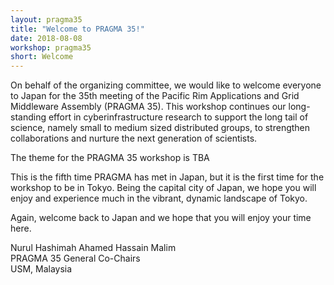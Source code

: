 ```yaml
---
layout: pragma35
title: "Welcome to PRAGMA 35!"
date: 2018-08-08
workshop: pragma35
short: Welcome
---
```


On behalf of the organizing committee, we would like to welcome everyone to
Japan for the 35th meeting of the Pacific Rim Applications and Grid Middleware
Assembly (PRAGMA 35). This workshop continues our long-standing effort in
cyberinfrastructure research to support the long tail of science, namely small
to medium sized distributed groups, to strengthen collaborations and nurture
the next generation of scientists.

The theme for the PRAGMA 35 workshop is TBA

This is the fifth time PRAGMA has met in Japan, but it is the first time for
the workshop to be in Tokyo. Being the capital city of Japan, we hope you will
enjoy and experience much in the vibrant, dynamic landscape of Tokyo.

Again, welcome back to Japan and we hope that you will enjoy your time here.

Nurul Hashimah Ahamed Hassain Malim <br>
PRAGMA 35 General Co-Chairs <br>
USM, Malaysia <br>

